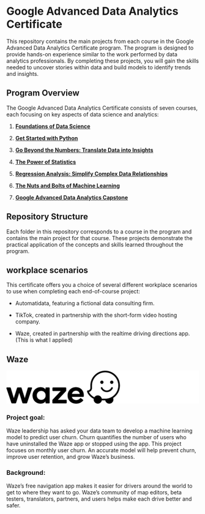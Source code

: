 # Google Advanced Data Analytics Certificate

This repository contains the main projects from each course in the Google Advanced Data Analytics Certificate program. The program is designed to provide hands-on experience similar to the work performed by data analytics professionals. By completing these projects, you will gain the skills needed to uncover stories within data and build models to identify trends and insights.


## Program Overview

The Google Advanced Data Analytics Certificate consists of seven courses, each focusing on key aspects of data science and analytics:

1. [**Foundations of Data Science**](https://www.coursera.org/learn/foundations-of-data-science/home/week/1)

2. [**Get Started with Python**](https://www.coursera.org/learn/get-started-with-python/home/week/1)

3. [**Go Beyond the Numbers: Translate Data into Insights**](https://www.coursera.org/learn/go-beyond-the-numbers-translate-data-into-insight/home/week/1)

4. [**The Power of Statistics**](https://www.coursera.org/learn/the-power-of-statistics/home/week/1)

5. [**Regression Analysis: Simplify Complex Data Relationships**](https://www.coursera.org/learn/regression-analysis-simplify-complex-data-relationships/home/week/1)

6. [**The Nuts and Bolts of Machine Learning**](https://www.coursera.org/learn/the-nuts-and-bolts-of-machine-learning/home/week/1)

7. [**Google Advanced Data Analytics Capstone**](https://www.coursera.org/learn/google-advanced-data-analytics-capstone/home/week/1)


## Repository Structure

Each folder in this repository corresponds to a course in the program and contains the main project for that course. These projects demonstrate the practical application of the concepts and skills learned throughout the program.


## workplace scenarios

This certificate offers you a choice of several different workplace scenarios to use when completing each end-of-course project:

* Automatidata, featuring a fictional data consulting firm.

* TikTok, created in partnership with the short-form video hosting company.

* Waze, created in partnership with the realtime driving directions app.     (This is what I applied)


## Waze

![Waze](wazelogo.PNG)

### Project goal: 

Waze leadership has asked your data team to develop a machine learning model to predict user churn. Churn quantifies the number of users who have uninstalled the Waze app or stopped using the app. This project focuses on monthly user churn. An accurate model will help prevent churn, improve user retention, and grow Waze’s business.

### Background: 

Waze’s free navigation app makes it easier for drivers around the world to get to where they want to go. Waze’s community of map editors, beta testers, translators, partners, and users helps make each drive better and safer. 